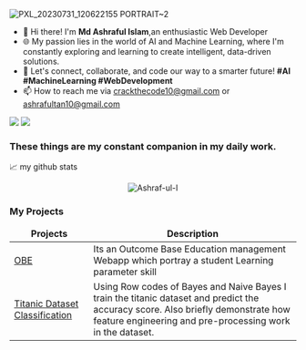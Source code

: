 ![PXL_20230731_120622155 PORTRAIT~2](https://github.com/Ashraf-ul-I/Ashraf-ul-I/assets/143094391/bc14f384-3518-459c-807c-66ce548b3277)



- 👋 Hi there! I'm <b>Md Ashraful Islam</b>,an enthusiastic Web Developer
- 🌐 My passion lies in the world of AI and Machine Learning, where I'm constantly exploring and learning to create intelligent, data-driven solutions.<br>
- 🚀 Let's connect, collaborate, and code our way to a smarter future!  <b>#AI #MachineLearning #WebDevelopment</b><br>
- 📫 How to reach me via crackthecode10@gmail.com or ashrafultan10@gmail.com

<div>


![](https://github.com/Ashraf-ul-I/Ashraf-ul-I/blob/master/generated/overview.svg)
![](https://github.com/Ashraf-ul-I/Ashraf-ul-I/blob/master/generated/languages.svg)

</div>

<h3> These things are my constant companion in my daily work.</h3>
📈 my github stats

<p align="center"> <img src="https://github-readme-stats.vercel.app/api?username=Ashraf-ul-I&show_icons=true&theme=gotham" alt="Ashraf-ul-I" />

<h3>My Projects</h3>
<table>
  <thead align="center">
      <td><b>Projects</b></td>
      <td><b>Description</b></td> 
  </thead> 
  <tbody>
    <tr>
      <td><a href="https://github.com/Ashraf-ul-I/OBE-Project.git" rel="nofollow">OBE</a></td>
      <td>Its an Outcome Base Education management Webapp which portray a student Learning parameter skill </td>
    </tr>
     <tr>
      <td><a href="https://github.com/Ashraf-ul-I/AI-ML-Project.git" rel="nofollow">Titanic Dataset Classification</a></td>
      <td>Using Row codes of Bayes and Naive Bayes I train the titanic dataset and predict the accuracy score. Also briefly demonstrate how feature engineering and pre-processing work in the dataset. </td>
    </tr>
  </tbody>
</table>






<!---
Ashraf-ul-I/Ashraf-ul-I is a ✨ special ✨ repository because its `README.md` (this file) appears on your GitHub profile.
You can click the Preview link to take a look at your changes.
--->
